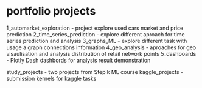  # portfolio projects



1_automarket_exploration - project explore used cars market and price prediction
2_time_series_prediction - explore different aproach for time series prediction and analysis
3_graphs_ML - explore different task with usage a graph connections information
4_geo_analysis - aproaches for geo visaulisation and analysis distribution of retail network points
5_dashboards - Plotly Dash dashbords for analysis result demonstration

study_projects - two projects from Stepik ML course
kaggle_projects - submission kernels for kaggle tasks